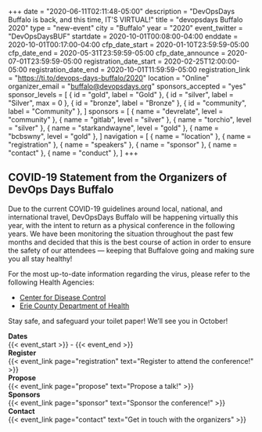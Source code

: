 +++
date = "2020-06-11T02:11:48-05:00"
description = "DevOpsDays Buffalo is back, and this time, IT'S VIRTUAL!"
title = "devopsdays Buffalo 2020"
type = "new-event"
city = "Buffalo"
year = "2020"
event_twitter = "DevOpsDaysBUF"
startdate = 2020-10-01T00:08:00-04:00
enddate = 2020-10-01T00:17:00-04:00
cfp_date_start = 2020-01-10T23:59:59-05:00
cfp_date_end = 2020-05-31T23:59:59-05:00
cfp_date_announce = 2020-07-01T23:59:59-05:00
registration_date_start = 2020-02-25T12:00:00-05:00
registration_date_end = 2020-10-01T11:59:59-05:00
registration_link = "https://ti.to/devops-days-buffalo/2020"
location = "Online"
organizer_email = "buffalo@devopsdays.org"
sponsors_accepted = "yes"
sponsor_levels = [
    { id = "gold", label = "Gold" },
    { id = "silver", label = "Silver", max = 0 },
    { id = "bronze", label = "Bronze" },
    { id = "community", label = "Community" },
]
sponsors = [
    { name = "devrelate", level = "community" },
    { name = "gitlab", level = "silver" },
    { name = "torchio", level = "silver" },
    { name = "starkandwayne", level = "gold" },
    { name = "bcbswny", level = "gold" },
]
navigation = [
    { name = "location" },
    { name = "registration" },
    { name = "speakers" },
    { name = "sponsor" },
    { name = "contact" },
    { name = "conduct" },
]
+++
<!-- <div style="text-align:center;">
  {{< event_logo >}}
</div> -->

<div style="text-align:left;">
<h2>COVID-19 Statement from the Organizers of DevOps Days Buffalo</h2>
<p>Due to the current COVID-19 guidelines around local, national, and international travel, DevOpsDays Buffalo will be happening virtually this year, with the intent to return as a physical conference in the following years. We have been monitoring the situation throughout the past few months and decided that this is the best course of action in order to ensure the safety of our attendees — keeping that Buffalove going and making sure you all stay healthy!</p>


<p>For the most up-to-date information regarding the virus, please refer to the following Health Agencies:</p>
<ul>
  <li><a href = 'https://www.cdc.gov/coronavirus/2019-ncov/index.html' target = _new>Center for Disease Control</a></li>
  <li><a href = 'http://www2.erie.gov/health/index.php?q=coronavirus' target = _new>Erie County Department of Health</a></li>
</ul>
<p>Stay safe, and safeguard your toilet paper! We’ll see you in October!</p>

</div>

<div class = "row">
  <div class = "col-md-2">
    <strong>Dates</strong>
  </div>
  <div class = "col-md-8">
    {{< event_start >}} - {{< event_end >}}
  </div>
</div>

<!-- <div class = "row">
  <div class = "col-md-2">
    <strong>Location</strong>
  </div>
  <div class = "col-md-8">
    {{< event_location >}}
  </div>
</div> -->

<div class = "row">
  <div class = "col-md-2">
    <strong>Register</strong>
  </div>
  <div class = "col-md-8">
    {{< event_link page="registration" text="Register to attend the conference!" >}}
  </div>
</div>

<div class = "row">
  <div class = "col-md-2">
    <strong>Propose</strong>
  </div>
  <div class = "col-md-8">
    {{< event_link page="propose" text="Propose a talk!" >}}
  </div>
</div>

<!-- <div class = "row">
  <div class = "col-md-2">
    <strong>Program</strong>
  </div>
  <div class = "col-md-8">
    View the {{< event_link page="program" text="program." >}}
  </div>
</div> -->

<!-- <div class = "row">
  <div class = "col-md-2">
    <strong>Speakers</strong>
  </div>
  <div class = "col-md-8">
    Check out the {{< event_link page="speakers" text="speakers!" >}}
  </div>
</div> -->

<div class = "row">
  <div class = "col-md-2">
    <strong>Sponsors</strong>
  </div>
  <div class = "col-md-8">
    {{< event_link page="sponsor" text="Sponsor the conference!" >}}
  </div>
</div>

<div class = "row">
  <div class = "col-md-2">
    <strong>Contact</strong>
  </div>
  <div class = "col-md-8">
    {{< event_link page="contact" text="Get in touch with the organizers" >}}
  </div>
</div>

<!-- Uncomment if you added your city twitter name -->
<!--
{{< event_twitter >}}
-->
